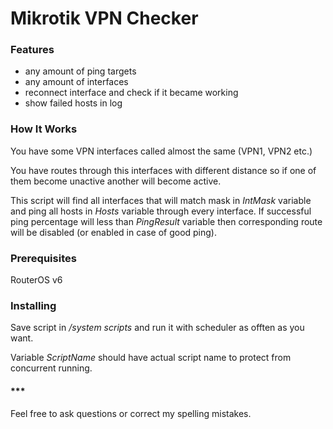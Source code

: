 # Mikrotik VPN Checker

### Features
- any amount of ping targets
- any amount of interfaces
- reconnect interface and check if it became working
- show failed hosts in log

### How It Works
You have some VPN interfaces called almost the same \(VPN1, VPN2 etc.\)

You have routes through this interfaces with different distance so if one of them become unactive another will become active.

This script will find all interfaces that will match mask in *IntMask* variable and ping all hosts in *Hosts* variable through every interface. If successful ping percentage will less than *PingResult* variable then corresponding route will be disabled (or enabled in case of good ping).

### Prerequisites
RouterOS v6

### Installing
Save script in */system scripts* and run it with scheduler as offten as you want.

Variable *ScriptName* should have actual script name to protect from concurrent running.


#### \*\*\*
Feel free to ask questions or correct my spelling mistakes.